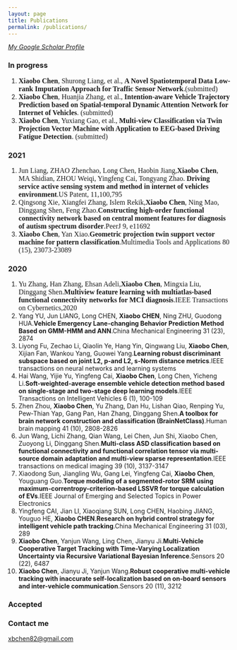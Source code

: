 ```yaml
---
layout: page
title: Publications
permalink: /publications/
---
```

*[My Google Scholar Profile](https://scholar.google.com/citations?user=F2sBN_oAAAAJ&hl=en&oi=sra)*

### In progress
1. **<font size=3 face="Times New Roman">Xiaobo Chen</font>**<font size=3 face="Times New Roman">, Shurong Liang, et al., </font>**<font size=3 face="Times New Roman">A Novel Spatiotemporal Data Low-rank Imputation Approach for Traffic Sensor Network</font>**<font size=3 face="Times New Roman">.(submitted)</font>  
2. **<font size=3 face="Times New Roman">Xiaobo Chen</font>**<font size=3 face="Times New Roman">, Huanjia Zhang, et al., </font>**<font size=3 face="Times New Roman">Intention-aware Vehicle Trajectory Prediction based on Spatial-temporal Dynamic Attention Network for Internet of Vehicles</font>**<font size=3 face="Times New Roman">. (submitted)</font>  
3. **<font size=3 face="Times New Roman">Xiaobo Chen</font>**<font size=3 face="Times New Roman">, Yuxiang Gao, et al., </font>**<font size=3 face="Times New Roman">Multi-view Classification via Twin Projection Vector Machine with Application to EEG-based Driving Fatigue Detection</font>**<font size=3 face="Times New Roman">. (submitted)</font>  


### 2021
1. <font size=3 face="Times New Roman">Jun Liang, ZHAO Zhenchao, Long Chen, Haobin Jiang,</font>**<font size=3 face="Times New Roman">Xiaobo Chen</font>**<font size=3 face="Times New Roman">, MA Shidian, ZHOU Weiqi, Yingfeng Cai, Tongyang Zhao. </font>**<font size=3 face="Times New Roman">Driving service active sensing system and method in internet of vehicles environment</font>**<font size=3 face="Times New Roman">.US Patent, 11,100,795</font>  
2. <font size=3 face="Times New Roman">Qingsong Xie, Xiangfei Zhang, Islem Rekik,</font>**<font size=3 face="Times New Roman">Xiaobo Chen</font>**<font size=3 face="Times New Roman">, Ning Mao, Dinggang Shen, Feng Zhao.</font>**<font size=3 face="Times New Roman">Constructing high-order functional connectivity network based on central moment features for diagnosis of autism spectrum disorder</font>**<font size=3 face="Times New Roman">.PeerJ 9, e11692</font>  
3. **<font size=3 face="Times New Roman">Xiaobo Chen</font>**<font size=3 face="Times New Roman">, Yan Xiao.</font>**<font size=3 face="Times New Roman">Geometric projection twin support vector machine for pattern classification</font>**<font size=3 face="Times New Roman">.Multimedia Tools and Applications 80 (15), 23073-23089</font>  

### 2020
1. <font size=3 face="Times New Roman">Yu Zhang, Han Zhang, Ehsan Adeli,</font>**<font size=3 face="Times New Roman">Xiaobo Chen</font>**<font size=3 face="Times New Roman">, Mingxia Liu, Dinggang Shen.</font>**<font size=3 face="Times New Roman">Multiview feature learning with multiatlas-based functional connectivity networks for MCI diagnosis</font>**<font size=3 face="Times New Roman">.IEEE Transactions on Cybernetics,2020</font>  
2. Yang YU, Jun LIANG, Long CHEN, **Xiaobo CHEN**, Ning ZHU, Guodong HUA.**Vehicle Emergency Lane-changing Behavior Prediction Method Based on GMM-HMM and ANN**.China Mechanical Engineering 31 (23), 2874
3. Liyong Fu, Zechao Li, Qiaolin Ye, Hang Yin, Qingwang Liu, **Xiaobo Chen**, Xijian Fan, Wankou Yang, Guowei Yang.**Learning robust discriminant subspace based on joint L2, p-and L2, s-Norm distance metrics**.IEEE transactions on neural networks and learning systems
4. Hai Wang, Yijie Yu, Yingfeng Cai, **Xiaobo Chen**, Long Chen, Yicheng Li.**Soft-weighted-average ensemble vehicle detection method based on single-stage and two-stage deep learning models**.IEEE Transactions on Intelligent Vehicles 6 (1), 100-109
5. Zhen Zhou, **Xiaobo Chen**, Yu Zhang, Dan Hu, Lishan Qiao, Renping Yu, Pew‐Thian Yap, Gang Pan, Han Zhang, Dinggang Shen.**A toolbox for brain network construction and classification (BrainNetClass)**.Human brain mapping 41 (10), 2808-2826
6. Jun Wang, Lichi Zhang, Qian Wang, Lei Chen, Jun Shi, Xiaobo Chen, Zuoyong Li, Dinggang Shen.**Multi-class ASD classification based on functional connectivity and functional correlation tensor via multi-source domain adaptation and multi-view sparse representation**.IEEE transactions on medical imaging 39 (10), 3137-3147
7. Xiaodong Sun, Jiangling Wu, Gang Lei, Yingfeng Cai, **Xiaobo Chen**, Youguang Guo.**Torque modeling of a segmented-rotor SRM using maximum-correntropy-criterion-based LSSVR for torque calculation of EVs**.IEEE Journal of Emerging and Selected Topics in Power Electronics
8. Yingfeng CAI, Jian LI, Xiaoqiang SUN, Long CHEN, Haobing JIANG, Youguo HE, **Xiaobo CHEN**.**Research on hybrid control strategy for intelligent vehicle path tracking**.China Mechanical Engineering 31 (03), 289
9. **Xiaobo Chen**, Yanjun Wang, Ling Chen, Jianyu Ji.**Multi-Vehicle Cooperative Target Tracking with Time-Varying Localization Uncertainty via Recursive Variational Bayesian Inference**.Sensors 20 (22), 6487
10. **Xiaobo Chen**, Jianyu Ji, Yanjun Wang.**Robust cooperative multi-vehicle tracking with inaccurate self-localization based on on-board sensors and inter-vehicle communication**.Sensors 20 (11), 3212

### Accepted


### Contact me

[xbchen82@gmail.com](mailto:xbchen82@gmail.com)